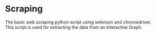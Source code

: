 # Scraping
The basic web scraping python script using selenium and chromedriver. This script is used for extracting the data from an Interactive Graph.
